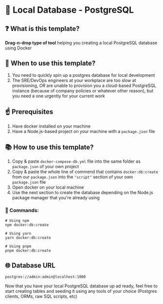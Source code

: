 # 🐘 Local Database - PostgreSQL

## ❓ What is this template?

**Drag-n-drop type of tool** helping you creating a local PostgreSQL database using Docker

## 🤔 When to use this template?

1. You need to quickly spin up a postgres database for local development
2. The SRE/DevOps engineers at your workplace are too slow at provisioning, _OR_ are unable to provision you a cloud-based PostgreSQL instance (because of company policies or whatever other reason), but you need a one urgently for your current work

## ☝️ Prerequisites

1. Have docker installed on your machine
2. Have a Node.js-based project on your machine with a `package.json` file

## 📚 How to use this template?

1. Copy & paste `docker-compose-db.yml` file into the same folder as `package.json` of your own project
2. Copy & paste the whole line of commend that contains `docker:db:create` from our `package.json` into the `"script"` section of your own `package.json` file
3. Open docker on your local machine
4. Use the next section to create the database depending on the Node.js package manager that you're already using

### 📝 Commands:

```shell
# Using npm
npm docker:db:create

# Using yarn
yarn docker:db:create

# Using pnpm
pnpm docker:db:create
```

## 🌐 Database URL

```shell
postgres://admin:admin@localhost:1000
```

Now that you have your local PostgreSQL database up ad ready, feel free to start creating tables and seeding it using any tools of your choice (Postgres clients, ORMs, raw SQL scripts, etc)
